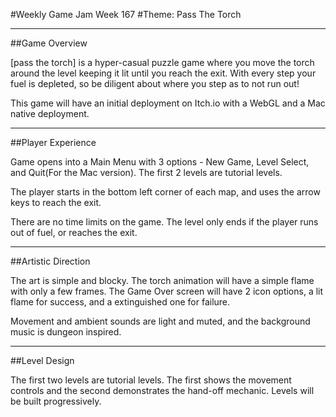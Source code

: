 #Weekly Game Jam Week 167
#Theme: Pass The Torch
_______
##Game Overview

[pass the torch] is a hyper-casual puzzle game where you move the torch around the level keeping it lit until you reach the exit. With every step your fuel is depleted, so be diligent about where you step as to not run out!

This game will have an initial deployment on Itch.io with a WebGL and a Mac native deployment.
 
_____
##Player Experience

Game opens into a Main Menu with 3 options - New Game, Level Select, and Quit(For the Mac version). The first 2 levels are tutorial levels.

The player starts in the bottom left corner of each map, and uses the arrow keys to reach the exit. 

There are no time limits on the game. The level only ends if the player runs out of fuel, or reaches the exit.

_______
##Artistic Direction

The art is simple and blocky. The torch animation will have a simple flame with only a few frames. The Game Over screen will have 2 icon options, a lit flame for success, and a extinguished one for failure.

Movement and ambient sounds are light and muted, and the background music is dungeon inspired.

_______
##Level Design

The first two levels are tutorial levels. The first shows the movement controls and the second demonstrates the hand-off mechanic. Levels will be built progressively.
